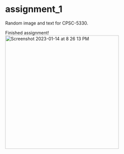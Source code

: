 # assignment_1
Random image and text for CPSC-5330.

Finished assignment!
<img width="363" alt="Screenshot 2023-01-14 at 8 26 13 PM" src="https://user-images.githubusercontent.com/101079940/212519793-33408ca6-8b63-40e0-bf02-ac0b11fcdecc.png">
